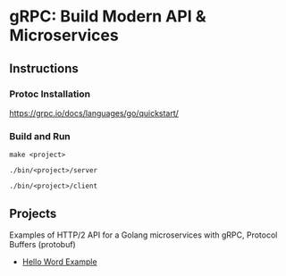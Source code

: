 # gRPC: Build Modern API & Microservices

## Instructions

### Protoc Installation
https://grpc.io/docs/languages/go/quickstart/

### Build and Run

```
make <project>
```

```
./bin/<project>/server
```

```
./bin/<project>/client
```

## Projects

Examples of HTTP/2 API for a Golang microservices with gRPC, Protocol Buffers (protobuf)

* [Hello Word Example](/greet/)
